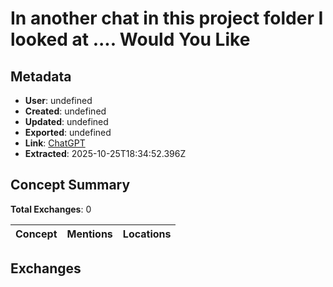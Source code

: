# In another chat in this project folder I looked at \.... Would You Like

## Metadata

- **User**: undefined
- **Created**: undefined
- **Updated**: undefined
- **Exported**: undefined
- **Link**: [ChatGPT](undefined)
- **Extracted**: 2025-10-25T18:34:52.396Z

## Concept Summary

**Total Exchanges**: 0

| Concept | Mentions | Locations |
|---------|----------|----------|

## Exchanges

